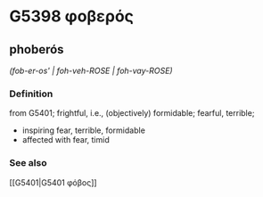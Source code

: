 # G5398 φοβερός

## phoberós

_(fob-er-os' | foh-veh-ROSE | foh-vay-ROSE)_

### Definition

from G5401; frightful, i.e., (objectively) formidable; fearful, terrible; 

- inspiring fear, terrible, formidable
- affected with fear, timid

### See also

[[G5401|G5401 φόβος]]
